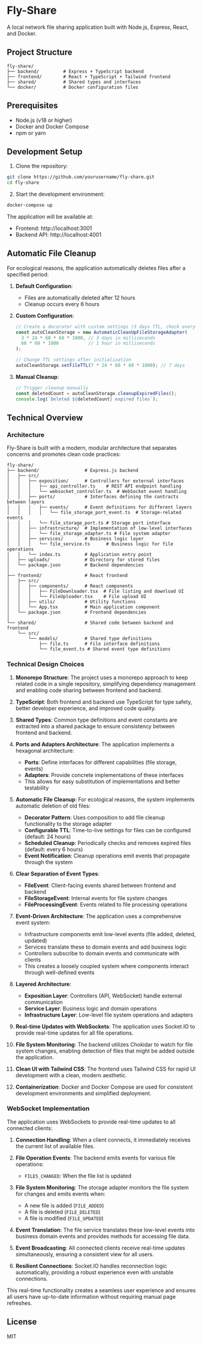 # Fly-Share

A local network file sharing application built with Node.js, Express, React, and Docker.

## Project Structure

```
fly-share/
├── backend/         # Express + TypeScript backend
├── frontend/        # React + TypeScript + Tailwind frontend
├── shared/          # Shared types and interfaces
└── docker/          # Docker configuration files
```

## Prerequisites

- Node.js (v18 or higher)
- Docker and Docker Compose
- npm or yarn

## Development Setup

1. Clone the repository:
```bash
git clone https://github.com/yourusername/fly-share.git
cd fly-share
```

2. Start the development environment:
```bash
docker-compose up
```

The application will be available at:
- Frontend: http://localhost:3001
- Backend API: http://localhost:4001

## Automatic File Cleanup

For ecological reasons, the application automatically deletes files after a specified period:

1. **Default Configuration**:
   - Files are automatically deleted after 12 hours
   - Cleanup occurs every 6 hours

2. **Custom Configuration**:
   ```typescript
   // Create a decorator with custom settings (3 days TTL, check every hour)
   const autoCleanStorage = new AutomaticCleanUpFileStorageAdapter(
     3 * 24 * 60 * 60 * 1000, // 3 days in milliseconds
     60 * 60 * 1000           // 1 hour in milliseconds
   );
   
   // Change TTL settings after initialization
   autoCleanStorage.setFileTTL(7 * 24 * 60 * 60 * 1000); // 7 days
   ```

3. **Manual Cleanup**:
   ```typescript
   // Trigger cleanup manually
   const deletedCount = autoCleanStorage.cleanupExpiredFiles();
   console.log(`Deleted ${deletedCount} expired files`);
   ```

## Technical Overview

### Architecture

Fly-Share is built with a modern, modular architecture that separates concerns and promotes clean code practices:

```
fly-share/
├── backend/                 # Express.js backend
│   ├── src/
│   │   ├── exposition/      # Controllers for external interfaces
│   │   │   ├── api_controller.ts    # REST API endpoint handling
│   │   │   └── websocket_controller.ts  # WebSocket event handling
│   │   ├── ports/           # Interfaces defining the contracts between layers
│   │   │   ├── events/      # Event definitions for different layers
│   │   │   │   └── file_storage_port_event.ts  # Storage-related events
│   │   │   └── file_storage_port.ts # Storage port interface
│   │   ├── infrastructure/  # Implementation of low-level interfaces
│   │   │   └── file_storage_adapter.ts # File system adapter
│   │   ├── services/        # Business logic layer
│   │   │   └── file_service.ts      # Business logic for file operations
│   │   └── index.ts         # Application entry point
│   ├── uploads/             # Directory for stored files
│   └── package.json         # Backend dependencies
│
├── frontend/                # React frontend
│   ├── src/
│   │   ├── components/      # React components
│   │   │   ├── FileDownloader.tsx  # File listing and download UI
│   │   │   └── FileUploader.tsx    # File upload UI 
│   │   ├── utils/           # Utility functions
│   │   └── App.tsx          # Main application component
│   └── package.json         # Frontend dependencies
│
└── shared/                  # Shared code between backend and frontend
    └── src/
        └── models/          # Shared type definitions
            ├── file.ts      # File interface definitions
            └── file_event.ts # Shared event type definitions
```

### Technical Design Choices

1. **Monorepo Structure**: The project uses a monorepo approach to keep related code in a single repository, simplifying dependency management and enabling code sharing between frontend and backend.

2. **TypeScript**: Both frontend and backend use TypeScript for type safety, better developer experience, and improved code quality.

3. **Shared Types**: Common type definitions and event constants are extracted into a shared package to ensure consistency between frontend and backend.

4. **Ports and Adapters Architecture**: The application implements a hexagonal architecture:
   - **Ports**: Define interfaces for different capabilities (file storage, events)
   - **Adapters**: Provide concrete implementations of these interfaces
   - This allows for easy substitution of implementations and better testability

5. **Automatic File Cleanup**: For ecological reasons, the system implements automatic deletion of old files:
   - **Decorator Pattern**: Uses composition to add file cleanup functionality to the storage adapter
   - **Configurable TTL**: Time-to-live settings for files can be configured (default: 24 hours)
   - **Scheduled Cleanup**: Periodically checks and removes expired files (default: every 6 hours)
   - **Event Notification**: Cleanup operations emit events that propagate through the system

6. **Clear Separation of Event Types**:
   - **FileEvent**: Client-facing events shared between frontend and backend
   - **FileStorageEvent**: Internal events for file system changes
   - **FileProcessingEvent**: Events related to file processing operations

7. **Event-Driven Architecture**: The application uses a comprehensive event system:
   - Infrastructure components emit low-level events (file added, deleted, updated)
   - Services translate these to domain events and add business logic
   - Controllers subscribe to domain events and communicate with clients
   - This creates a loosely coupled system where components interact through well-defined events

8. **Layered Architecture**:
   - **Exposition Layer**: Controllers (API, WebSocket) handle external communication
   - **Service Layer**: Business logic and domain operations
   - **Infrastructure Layer**: Low-level file system operations and adapters

9. **Real-time Updates with WebSockets**: The application uses Socket.IO to provide real-time updates for all file operations.

10. **File System Monitoring**: The backend utilizes Chokidar to watch for file system changes, enabling detection of files that might be added outside the application.

11. **Clean UI with Tailwind CSS**: The frontend uses Tailwind CSS for rapid UI development with a clean, modern aesthetic.

12. **Containerization**: Docker and Docker Compose are used for consistent development environments and simplified deployment.

### WebSocket Implementation

The application uses WebSockets to provide real-time updates to all connected clients:

1. **Connection Handling**: When a client connects, it immediately receives the current list of available files.

2. **File Operation Events**: The backend emits events for various file operations:
   - `FILES_CHANGED`: When the file list is updated

3. **File System Monitoring**: The storage adapter monitors the file system for changes and emits events when:
   - A new file is added (`FILE_ADDED`)
   - A file is deleted (`FILE_DELETED`)
   - A file is modified (`FILE_UPDATED`)

4. **Event Translation**: The file service translates these low-level events into business domain events and provides methods for accessing file data.

5. **Event Broadcasting**: All connected clients receive real-time updates simultaneously, ensuring a consistent view for all users.

6. **Resilient Connections**: Socket.IO handles reconnection logic automatically, providing a robust experience even with unstable connections.

This real-time functionality creates a seamless user experience and ensures all users have up-to-date information without requiring manual page refreshes.

## License

MIT 